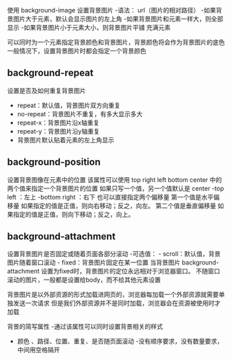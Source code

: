 使用 background-image 设置背景图片
-语法： url（图片的相对路径）
-如果背景图片大于元素，默认会显示图片的左上角
-如果背景图片和元素一样大，则全部显示
-如果背景图片小于元素大小，则背景图片平铺 充满元素

可以同时为一个元素指定背景颜色和背景图片，背景颜色将会作为背景图片的底色
一般情况下，设置背景图片时都会指定一个背景颜色

## background-repeat 
设置是否及如何重复背景图片
  - repeat：默认值，背景图片双方向重复
  - no-repeat：背景图片不重复，有多大显示多大
  - repeat-x：背景图片沿x轴重复
  - repeat-y：背景图片沿y轴重复
  - 背景图片默认贴着元素的左上角显示

## background-position 
设置背景图像在元素中的位置
该属性可以使用 top right left bottom center 中的两个值来指定一个背景图片的位置
如果只写一个值，另一个值默认是 center
-top left ：左上
-bottom right ：右下
也可以直接指定两个偏移量
第一个值是水平偏移量
如果指定的值是正值，则向右移动；反之，向左。
第二个值是垂直偏移量
如果指定的值是正值，则向下移动；反之，向上。

## background-attachment 
设置背景图片是否固定或随着页面各部分滚动
  -可选值：
    - scroll：默认值，背景图片随着窗口滚动
    - fixed：背景图片固定在某一位置
当背景图片 background-attachment 设置为fixed时，背景图片的定位永远相对于浏览器窗口。
不随窗口滚动的图片，一般都是设置给body，而不给其他元素设置

背景图片是以外部资源的形式加载进网页的，浏览器每加载一个外部资源就需要单独发送一次请求
但是我们外部资源并不是同时加载，浏览器会在资源被使用时才加载


背景的简写属性
-通过该属性可以同时设置背景相关的样式
- 颜色 、路径、位置、重复、是否随页面滚动
-没有顺序要求，没有数量要求，中间用空格隔开